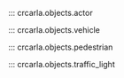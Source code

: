 
::: crcarla.objects.actor

::: crcarla.objects.vehicle

::: crcarla.objects.pedestrian

::: crcarla.objects.traffic_light
